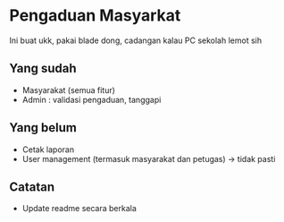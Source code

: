 # Pengaduan Masyarkat
Ini buat ukk, pakai blade dong, cadangan kalau PC sekolah lemot sih

## Yang sudah
 - Masyarakat (semua fitur) 
 - Admin : validasi pengaduan, tanggapi

## Yang belum
 - Cetak laporan
 - User management (termasuk masyarakat dan petugas) -> tidak pasti

## Catatan 
 - Update readme secara berkala
